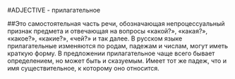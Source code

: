 #ADJECTIVE - прилагательное

##Это самостоятельная часть речи, обозначающая непроцессуальный признак предмета и отвечающая на вопросы «какой?», «какая?», «какое?», «какие?», «чей?» и так далее. В русском языке прилагательные изменяются по родам, падежам и числам, могут иметь краткую форму. В предложении прилагательное чаще всего бывает определением, но может быть и сказуемым. Имеет тот же падеж, что и имя существительное, к которому оно относится.
